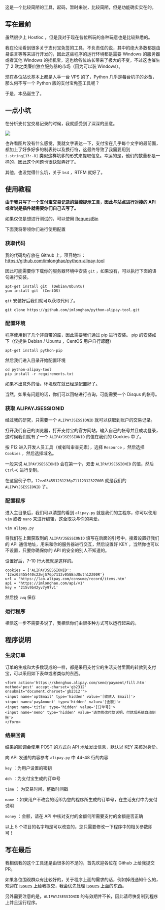 <!--
Python 支付宝免签工具发布
这是一个比较简陋的工具，起码，暂时来说，比较简陋，但是功能确实实在的。
1497689626
-->

这是一个比较简陋的工具，起码，暂时来说，比较简陋，但是功能确实实在的。

## 写在最前

虽然很少上 Hostloc ，但是我对于现在各位所玩的各种玩意也是比较熟悉的。

我在论坛看到很多关于支付宝免签的工具，不负责任的说，其中的绝大多数都是由易语言等等来进行开发的，因此这些程序的运行环境都是需要 Windows 的服务器或者其他 Windows 的挂机宝，这也给各位站长带来了极大的不变，不过这也催生了 2 欧之类廉价独立服务器的市场（因为可以装 Windows）。

现在各位站长基本上都是人手一台 VPS 的了，Python 几乎是每台机子的必备，那么何不写一个 Python 版的支付宝免签工具呢？

于是，本品诞生了。

## 一点小坑

在分析支付宝交易记录的时候，我就感受到了深深的恶意。

![](https://imlonghao.com/files/24/5bbb454c29a1f.jpg)

也许看图片没有什么感觉，我就文字表达一下，支付宝在几乎每个文字的最前面，都加上了好多好多的制表符以及换行符，这最终导致了我需要用到 `i.string[13:-8]` 类似这样坑爹的形式来提取信息。幸运的是，他们的数量都是一样的，因此这个问题也很快就弄好了。

其他，也没觉得什么坑，关于 `bs4` ，RTFM 就好了。

## 使用教程

**由于我只写了一个支付宝交易记录的监控提示工具，因此与站点进行对接的 API 或者说是插件就需要你们自己去写了。**

如果仅仅是想进行测试的，可以使用 [RequestBin](https://requestb.in/)

下面我将带领你们进行使用配置

### 获取代码

我的代码均存放在 Github 上，项目地址：https://github.com/imlonghao/python-alipay-tool

因此可能需要你下载你的服务器环境中安装 `git` ，如果没有，可以执行下面的语句进行安装。

```
apt-get install git  (Debian/Ubuntu)
yum install git  (CentOS)
```

`git` 安装好后我们就可以获取代码了。

```
git clone https://github.com/imlonghao/python-alipay-tool.git
```

### 配置环境

程序使用到了几个非自带的库，因此需要我们通过 pip 进行安装。 pip 的安装如下（仅提供 Debian / Ubuntu ，CentOS 用户自行琢磨）

```
apt-get install python-pip
```

然后我们进入目录开始配置环境

```
cd python-alipay-tool
pip install -r requirements.txt
```

如果不出意外的话，环境现在就已经是配置好了。

当然，如果有问题的话，你们可以回帖进行咨询，可能需要一个 Disqus 的帐号。

### 获取 ALIPAYJSESSIONID

经过我的研究，只需要一个 `ALIPAYJSESSIONID` 就可以获取到账户的交易记录。

打开我们自己的浏览器，打开支付宝的官方网站，输入自己的帐号并且成功登录，这时候我们就有了一个 `ALIPAYJSESSIONID` 的值在我们的 Cookies 中了。

按 F12 进入开发人员工具（或者叫审查元素），选择 `Resource` ，然后选择 `Cookies` ，然后选择域名。

一般来说 `ALIPAYJSESSIONID` 会在第一个，双击 `ALIPAYJSESSIONID` 的值，然后 `Ctrl+C` 进行复制。

在这里例子中，`12ez034551231236p7111231232Z00R` 就是我们的 `ALIPAYJSESSIONID` 了。

### 配置程序

进入主目录后，我们可以清楚的看到 `alipay.py` 就是我们的主程序，你可以使用 `vim` 或者 `nano` 来进行编辑，这全取决与你的喜爱。

```
vim alipay.py
```

将我们在上面获取到的 `ALIPAYJSESSIONID` 填写在后面的引号中，接着设置好我们的 API 通信地址，用来和你的服务器进行交互，然后设置好 KEY ，当然你也可以不设置，只要你确保你的 API 的安全的别人不知道的。

设置好后，7-10 行大概就是这样的。

```
cookies = {'ALIPAYJSESSIONID': '12ez03455440s2ZwjS76p7112v05GEaUOuth12Z00R'}
url = 'https://lab.alipay.com/consume/record/items.htm'
api = 'https://imlonghao.com/api/v1'
key = '215v9b42yv7y97v1'
```

然后按 `:wq` 保存

### 运行程序

相信这一步不需要多说了，我相信你们由很多种方式可以运行起来的。

## 程序说明

### 生成订单

订单的生成和大多数现成的一样，都是采用支付宝的生活支付里面的转款到支付宝，可以采用如下表单或者类似的东西。

```
<form action='https://shenghuo.alipay.com/send/payment/fill.htm' method='post' accept-charset='gb2312' onsubmit="document.charset='gb2312'">
<input name='optEmail' type='hidden' value='[收款人 Email]'>
<input name='payAmount' type='hidden' value='[金额]'>
<input name='title' type='hidden' value='[订单号]'>
<input name='memo' type='hidden' value='请勿修改付款说明，付款后系统自动到账'>
</form>
```

### 结果回调

结果的回调会使用 POST 的方式向 API 地址发出信息，默认以 KEY 来核对身份。

向 API 发送的内容参考 `alipay.py` 中 44-48 行的内容

`key` ：为用户设置的密钥

`ddh` ：为支付宝生成的订单号

`time` ： 为交易时间，整数时间戳

`name` ：如果用户不改变的话即为您的程序所生成的订单号，在生活支付中为支付说明

`money` ：金额，请在 API 中核对支付的金额何所需要支付的金额是否正确

以上 5 个项目的名字均是可以改变的，您只需要修改一下程序中的相关参数即可！

## 写在最后

我相信我的这个工具还是由很多的不足的，首先欢迎各位在 Github 上给我提交 PR。

如果各位围观群众有比较好的，关于程序上面的需求的话，例如掉线通知什么的，欢迎在 [issues](https://github.com/imlonghao/python-alipay-tool/issues) 上给我提交，我会优先处理 [issues](https://github.com/imlonghao/python-alipay-tool/issues) 上面的东西。

另外需要注意的是，`ALIPAYJSESSIONID` 的有效期并不长，因此请尽快复制到程序上并且运行程序。
